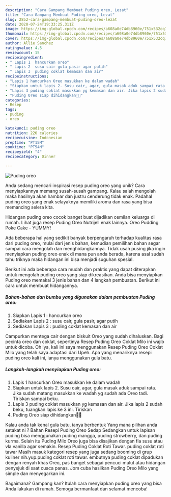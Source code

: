 ```yaml
---
description: "Cara Gampang Membuat Puding oreo, Lezat"
title: "Cara Gampang Membuat Puding oreo, Lezat"
slug: 2852-cara-gampang-membuat-puding-oreo-lezat
date: 2020-07-24T19:33:25.311Z
image: https://img-global.cpcdn.com/recipes/a608a0e74db8960e/751x532cq70/puding-oreo-foto-resep-utama.jpg
thumbnail: https://img-global.cpcdn.com/recipes/a608a0e74db8960e/751x532cq70/puding-oreo-foto-resep-utama.jpg
cover: https://img-global.cpcdn.com/recipes/a608a0e74db8960e/751x532cq70/puding-oreo-foto-resep-utama.jpg
author: Allie Sanchez
ratingvalue: 4.5
reviewcount: 15
recipeingredient:
- " Lapis 1  hancurkan oreo"
- " Lapis 2  susu cair gula pasir agar putih"
- " Lapis 3  puding coklat kemasan dan air"
recipeinstructions:
- "Lapis 1 hancurkan Oreo masukkan ke dalam wadah"
- "Siapkan untuk lapis 2. Susu cair, agar, gula masak aduk sampai rata. Jika sudah matang masukkan ke wadah yg sudah ada Oreo tadi. Tiriskan sampai beku."
- "Lapis 3 puding coklat masukkan yg kemasan dan air. Jika lapis 2 sudah beku, tuangkan lapis ke 3 ini. Tiriskan"
- "Puding Oreo siap dihidangkan👏😁"
categories:
- Resep
tags:
- puding
- oreo

katakunci: puding oreo 
nutrition: 226 calories
recipecuisine: Indonesian
preptime: "PT15M"
cooktime: "PT54M"
recipeyield: "4"
recipecategory: Dinner

---
```



![Puding oreo](https://img-global.cpcdn.com/recipes/a608a0e74db8960e/751x532cq70/puding-oreo-foto-resep-utama.jpg)

Anda sedang mencari inspirasi resep puding oreo yang unik? Cara menyiapkannya memang susah-susah gampang. Kalau salah mengolah maka hasilnya akan hambar dan justru cenderung tidak enak. Padahal puding oreo yang enak selayaknya memiliki aroma dan rasa yang bisa memancing selera kita.

Hidangan puding oreo cocok banget buat dijadikan cemilan keluarga di rumah. Lihat juga resep Puding Oreo Nutrijell enak lainnya. Oreo Pudding Poke Cake - YUMMY!

Ada beberapa hal yang sedikit banyak berpengaruh terhadap kualitas rasa dari puding oreo, mulai dari jenis bahan, kemudian pemilihan bahan segar sampai cara mengolah dan menghidangkannya. Tidak usah pusing jika ingin menyiapkan puding oreo enak di mana pun anda berada, karena asal sudah tahu triknya maka hidangan ini bisa menjadi suguhan spesial.


Berikut ini ada beberapa cara mudah dan praktis yang dapat diterapkan untuk mengolah puding oreo yang siap dikreasikan. Anda bisa menyiapkan Puding oreo memakai 3 jenis bahan dan 4 langkah pembuatan. Berikut ini cara untuk membuat hidangannya.

<!--inarticleads1-->

##### Bahan-bahan dan bumbu yang digunakan dalam pembuatan Puding oreo:

1. Siapkan  Lapis 1 : hancurkan oreo
1. Sediakan  Lapis 2 : susu cair, gula pasir, agar putih
1. Sediakan  Lapis 3 : puding coklat kemasan dan air


Campurkan mentega cair dengan biskuit Oreo yang sudah dihaluskan. Bagi pecinta oreo dan coklat, sepertinya Resep Puding Oreo Coklat Milo ini wajib untuk dicoba. Oh iya, kali ini saya menggunakan Resep Puding Oreo Coklat Milo yang telah saya adaptasi dari Upeh. Apa yang menariknya resepi puding oreo kali ini, ianya menggunakan gula batu. 

<!--inarticleads2-->

##### Langkah-langkah menyiapkan Puding oreo:

1. Lapis 1 hancurkan Oreo masukkan ke dalam wadah
1. Siapkan untuk lapis 2. Susu cair, agar, gula masak aduk sampai rata. Jika sudah matang masukkan ke wadah yg sudah ada Oreo tadi. Tiriskan sampai beku.
1. Lapis 3 puding coklat masukkan yg kemasan dan air. Jika lapis 2 sudah beku, tuangkan lapis ke 3 ini. Tiriskan
1. Puding Oreo siap dihidangkan👏😁


Kalau anda tak kenal gula batu, ianya berbentuk Yang mana pilihan anda setakat ni ? Bahan Resepi Puding Oreo Sedap  Sedangkan untuk lapisan puding bisa menggunakan puding mangga, puding strowberry, dan puding kurma. Selain itu Puding Milo Oreo juga bisa disajikan dengan fla susu atau vla vanilla agar semakin. Resep Puding Coklat Roti Tawar. puding coklat roti tawar Masih masuk kategori resep yang juga sedang booming di grup kuliner nih.yup.puding coklat roti tawar. embutnya puding coklat dipadukan dengan renyah khas Oreo, pas banget sebagai pencuci mulut atau hidangan penyejuk di saat cuaca panas. Jom cuba hasilkan Puding Oreo Milo yang simple dan menyegarkan ini. 

Bagaimana? Gampang kan? Itulah cara menyiapkan puding oreo yang bisa Anda lakukan di rumah. Semoga bermanfaat dan selamat mencoba!

